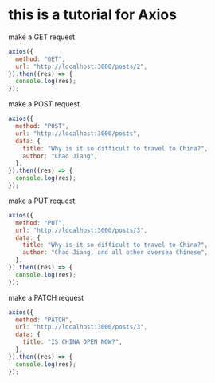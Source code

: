 # this is a tutorial for Axios

make a GET request

```javascript
axios({
  method: "GET",
  url: "http://localhost:3000/posts/2",
}).then((res) => {
  console.log(res);
});
```

make a POST request

```javascript
axios({
  method: "POST",
  url: "http://localhost:3000/posts",
  data: {
    title: "Why is it so difficult to travel to China?",
    author: "Chao Jiang",
  },
}).then((res) => {
  console.log(res);
});
```

make a PUT request

```javascript
axios({
  method: "PUT",
  url: "http://localhost:3000/posts/3",
  data: {
    title: "Why is it so difficult to travel to China?",
    author: "Chao Jiang, and all other oversea Chinese",
  },
}).then((res) => {
  console.log(res);
});
```

make a PATCH request

```javascript
axios({
  method: "PATCH",
  url: "http://localhost:3000/posts/3",
  data: {
    title: "IS CHINA OPEN NOW?",
  },
}).then((res) => {
  console.log(res);
});
```
